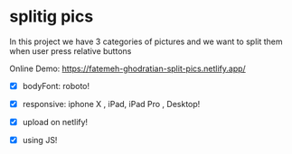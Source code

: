 # splitig pics 

In this project we have 3 categories of pictures and we want to split them when user press relative buttons

Online Demo:
https://fatemeh-ghodratian-split-pics.netlify.app/
 
- [x] bodyFont: roboto!
- [x] responsive: iphone X , iPad, iPad Pro , Desktop!
- [x] upload on netlify!
- [x] using JS!

